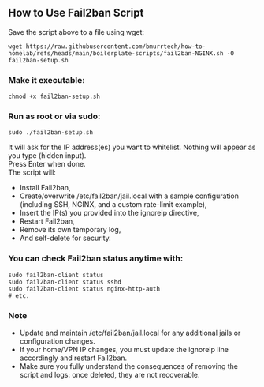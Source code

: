 ## How to Use Fail2ban Script
Save the script above to a file using wget:

```
wget https://raw.githubusercontent.com/bmurrtech/how-to-homelab/refs/heads/main/boilerplate-scripts/fail2ban-NGINX.sh -O fail2ban-setup.sh
```

### Make it executable:
```
chmod +x fail2ban-setup.sh
```

### Run as root or via sudo:
```
sudo ./fail2ban-setup.sh
```

It will ask for the IP address(es) you want to whitelist. Nothing will appear as you type (hidden input).  
Press Enter when done.  
The script will:

- Install Fail2ban,  
- Create/overwrite /etc/fail2ban/jail.local with a sample configuration (including SSH, NGINX, and a custom rate-limit example),  
- Insert the IP(s) you provided into the ignoreip directive,  
- Restart Fail2ban,  
- Remove its own temporary log,  
- And self-delete for security.  

### You can check Fail2ban status anytime with:
```
sudo fail2ban-client status
sudo fail2ban-client status sshd
sudo fail2ban-client status nginx-http-auth
# etc.
```

### Note

- Update and maintain /etc/fail2ban/jail.local for any additional jails or configuration changes.  
- If your home/VPN IP changes, you must update the ignoreip line accordingly and restart Fail2ban.  
- Make sure you fully understand the consequences of removing the script and logs: once deleted, they are not recoverable.

